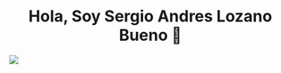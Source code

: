 <div>
<h1 align ="center"> Hola, Soy Sergio Andres Lozano Bueno 👋 </h1>
</div>
<img src="https://img.freepik.com/vector-premium/codificacion-programacion-desarrollo-web-codigo-computadora-banner-futurista-computadora-portatil_3482-5582.jpg">
<!--
**SergiusYT/SergiusYT** is a ✨ _special_ ✨ repository because its `README.md` (this file) appears on your GitHub profile.

Here are some ideas to get you started:

- 🔭 I’m currently working on ...
- 🌱 I’m currently learning ...
- 👯 I’m looking to collaborate on ...
- 🤔 I’m looking for help with ...
- 💬 Ask me about ...
- 📫 How to reach me: ...
- 😄 Pronouns: ...
- ⚡ Fun fact: ...
-->
